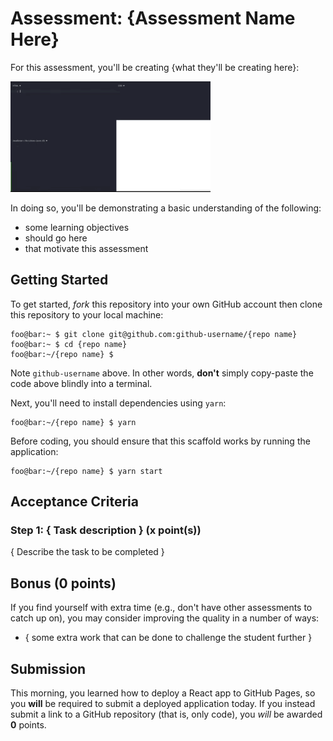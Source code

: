 # Assessment: {Assessment Name Here}

For this assessment, you'll be creating {what they'll be creating here}:

![example output](screenshots/result.gif)

In doing so, you'll be demonstrating a basic understanding of the following:

- some learning objectives
- should go here
- that motivate this assessment

## Getting Started
To get started, _fork_ this repository into your own GitHub account then clone
this repository to your local machine:

```console
foo@bar:~ $ git clone git@github.com:github-username/{repo name}
foo@bar:~ $ cd {repo name}
foo@bar:~/{repo name} $
```

Note `github-username` above. In other words, __don't__ simply copy-paste the
code above blindly into a terminal. 

Next, you'll need to install dependencies using `yarn`:

```console
foo@bar:~/{repo name} $ yarn
```

Before coding, you should ensure that this scaffold works by running the application:
```console
foo@bar:~/{repo name} $ yarn start
```

## Acceptance Criteria

### Step 1: { Task description } (x point(s))
{ Describe the task to be completed }


## Bonus (0 points)

If you find yourself with extra time (e.g., don't have other assessments to
catch up on), you may consider improving the quality in a number of ways:

- { some extra work that can be done to challenge the student further }

## Submission

This morning, you learned how to deploy a React app to GitHub Pages, so you
__will__ be required to submit a deployed application today. If you instead
submit a link to a GitHub repository (that is, only code), you _will_ be awarded
__0__ points.
